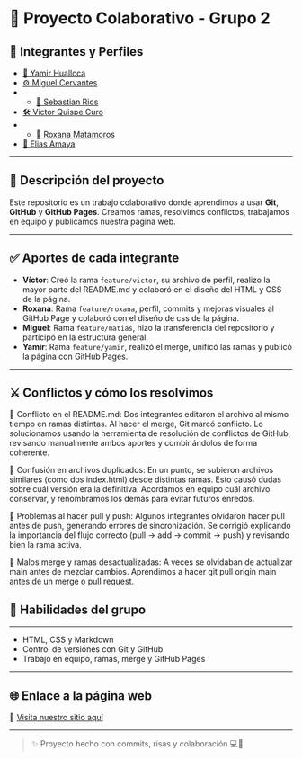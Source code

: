 # 🚀 Proyecto Colaborativo - Grupo 2

## 👥 Integrantes y Perfiles

- [🧠 Yamir Huallcca](./perfil-yamir.md)
- [⚙️ Miguel Cervantes](./perfil-matias.md)
- - [🎨 Sebastian Rios ](./perfil-sebastian.md)
- [🛠️ Víctor Quispe Curo](./perfil-victor.md)
- - [🎨 Roxana Matamoros](./perfil-roxana.md)
- [🎨 Elias Amaya](./perfil-elias.md)

---

## 📌 Descripción del proyecto

Este repositorio es un trabajo colaborativo donde aprendimos a usar **Git**, **GitHub** y **GitHub Pages**. Creamos ramas, resolvimos conflictos, trabajamos en equipo y publicamos nuestra página web.

---

## ✅ Aportes de cada integrante

- **Víctor**: Creó la rama `feature/victor`, su archivo de perfil, realizo la mayor parte del README.md y colaboró en el diseño del HTML y CSS de la página.
- **Roxana**: Rama `feature/roxana`, perfil, commits y mejoras visuales al GitHub Page y colaboró con el diseño de css de la página.
- **Miguel**: Rama `feature/matias`, hizo la transferencia del repositorio y participó en la estructura general.
- **Yamir**: Rama `feature/yamir`, realizó el merge, unificó las ramas y publicó la página con GitHub Pages.

---

## ⚔️ Conflictos y cómo los resolvimos

📝 Conflicto en el README.md: Dos integrantes editaron el archivo al mismo tiempo en ramas distintas. Al hacer el merge, Git marcó conflicto. Lo solucionamos usando la herramienta de resolución de conflictos de GitHub, revisando manualmente ambos aportes y combinándolos de forma coherente.

📄 Confusión en archivos duplicados: En un punto, se subieron archivos similares (como dos index.html) desde distintas ramas. Esto causó dudas sobre cuál versión era la definitiva. Acordamos en equipo cuál archivo conservar, y renombramos los demás para evitar futuros enredos.

🌱 Problemas al hacer pull y push: Algunos integrantes olvidaron hacer pull antes de push, generando errores de sincronización. Se corrigió explicando la importancia del flujo correcto (pull → add → commit → push) y revisando bien la rama activa.

🧩 Malos merge y ramas desactualizadas: A veces se olvidaban de actualizar main antes de mezclar cambios. Aprendimos a hacer git pull origin main antes de un merge o pull request.
## 🧠 Habilidades del grupo

---
- HTML, CSS y Markdown
- Control de versiones con Git y GitHub
- Trabajo en equipo, ramas, merge y GitHub Pages

---

## 🌐 Enlace a la página web

🔗 [Visita nuestro sitio aquí](https://kitikazis.github.io/proyecto-colaborativo-grupo2/)

---

> ✨ Proyecto hecho con commits, risas y colaboración 💻🤝
